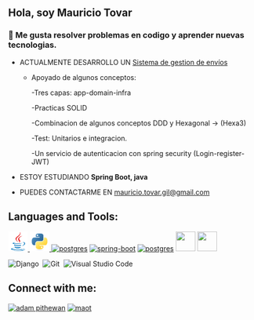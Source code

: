 ## Hola, soy Mauricio Tovar

<h3 align="">🚀 Me gusta resolver problemas en codigo y aprender nuevas tecnologias.</h3>

- ACTUALMENTE DESARROLLO UN   [Sistema de gestion de envíos](URL-DEL-PROYECTO)

    - Apoyado de algunos conceptos:

        -Tres capas: app-domain-infra

        -Practicas SOLID

        -Combinacion de algunos conceptos DDD y Hexagonal -> (Hexa3)

        -Test: Unitarios e integracion.

        -Un servicio de autenticacion con spring security (Login-register-JWT)

- ESTOY ESTUDIANDO **Spring Boot, java**

- PUEDES CONTACTARME EN <a href="mailto:mauricio.tovar.gil@gmail.com">mauricio.tovar.gil@gmail.com</a>


## Languages and Tools:
<p align="left">
<a href="https://www.java.com" target="_blank" rel="noreferrer"> <img src="https://raw.githubusercontent.com/devicons/devicon/master/icons/java/java-original.svg" alt="java" width="40" height="40"/> </a>
<a href="https://www.python.org" target="_blank" rel="noreferrer"> <img src="https://raw.githubusercontent.com/devicons/devicon/master/icons/python/python-original.svg" alt="python" width="40" height="40"/> </a>
<a href="https://devicon.dev/" target="_blank" rel="noreferrer"> <img src="https://cdn.jsdelivr.net/gh/devicons/devicon@latest/icons/postgresql/postgresql-original.svg" alt="postgres" width="40" height="40"/></a> 
<a href="https://devicon.dev/" target="_blank" rel="noreferrer"> <img src="https://cdn.jsdelivr.net/gh/devicons/devicon@latest/icons/spring/spring-original.svg"  alt="spring-boot" width="40" height="40"/></a> 
<a href="https://devicon.dev/" target="_blank" rel="noreferrer"><img src="https://cdn.jsdelivr.net/gh/devicons/devicon@latest/icons/postman/postman-original.svg"  alt="postgres" width="40" height="40"/></a> 
<a href="https://devicon.dev/" target="_blank" rel="noreferrer"><img src="https://cdn.jsdelivr.net/gh/devicons/devicon@latest/icons/bitbucket/bitbucket-original-wordmark.svg" width="40" height="40"/></a> 
<a href="https://devicon.dev/" target="_blank" rel="noreferrer"> <img src="https://cdn.jsdelivr.net/gh/devicons/devicon@latest/icons/git/git-original.svg" width="40" height="40"/></a> 

![Django](https://img.shields.io/badge/-Django-05122A?style=flat&logo=django&logoColor=092E20)&nbsp;
![Git](https://img.shields.io/badge/-Git-05122A?style=flat&logo=git)&nbsp;
![Visual Studio Code](https://img.shields.io/badge/-Visual%20Studio%20Code-05122A?style=flat&logo=visual-studio-code&logoColor=007ACC)&nbsp; 
<br>

## Connect with me:
<p align="left">
  <a href="https://www.linkedin.com/in/mauriciotovargil/" target="blank"><img align="center" src="https://raw.githubusercontent.com/rahuldkjain/github-profile-readme-generator/master/src/images/icons/Social/linked-in-alt.svg" alt="adam pithewan" height="30" width="40" /></a>
  <a href="https://www.instagram.com/mtovar90?igsh=bmxtdGM3cG12aXhq" target="blank"><img align="center" src="https://raw.githubusercontent.com/rahuldkjain/github-profile-readme-generator/master/src/images/icons/Social/instagram.svg"
      alt="maot" height="30" width="40" /></a></p>

      
